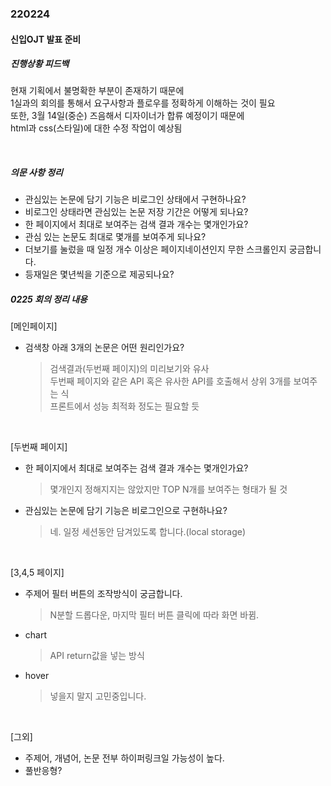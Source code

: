 ### 220224

#### 신입OJT 발표 준비

##### 진행상황 피드백
현재 기획에서 불명확한 부분이 존재하기 때문에<br>
1실과의 회의를 통해서 요구사항과 플로우를 정확하게 이해하는 것이 필요<br>
또한, 3월 14일(중순) 즈음해서 디자이너가 합류 예정이기 때문에<br>
html과 css(스타일)에 대한 수정 작업이 예상됨<br>

<br>

##### 의문 사항 정리
- 관심있는 논문에 담기 기능은 비로그인 상태에서 구현하나요?
- 비로그인 상태라면 관심있는 논문 저장 기간은 어떻게 되나요?
- 한 페이지에서 최대로 보여주는 검색 결과 개수는 몇개인가요?
- 관심 있는 논문도 최대로 몇개를 보여주게 되나요?
- 더보기를 눌렀을 때 일정 개수 이상은 페이지네이션인지 무한 스크롤인지 궁금합니다.
- 등재일은 몇년씩을 기준으로 제공되나요?

##### 0225 회의 정리 내용
   
[메인페이지]<br>
- 검색창 아래 3개의 논문은 어떤 원리인가요?
   > 검색결과(두번째 페이지)의 미리보기와 유사<br>
   > 두번째 페이지와 같은 API 혹은 유사한 API를 호출해서 상위 3개를 보여주는 식<br>
   > 프론트에서 성능 최적화 정도는 필요할 듯
  <br>
[두번째 페이지]<br>
- 한 페이지에서 최대로 보여주는 검색 결과 개수는 몇개인가요?
  > 몇개인지 정해지지는 않았지만 TOP N개를 보여주는 형태가 될 것
- 관심있는 논문에 담기 기능은 비로그인으로 구현하나요?
  > 네. 일정 세션동안 담겨있도록 합니다.(local storage)

  <br>

[3,4,5 페이지]<br>
  - 주제어 필터 버튼의 조작방식이 궁금합니다.
    > N분할 드롭다운, 마지막 필터 버튼 클릭에 따라 화면 바뀜.
  - chart
    > API return값을 넣는 방식
  - hover
    > 넣을지 말지 고민중입니다.

<br>

[그외]
- 주제어, 개념어, 논문 전부 하이퍼링크일 가능성이 높다.
- 풀반응형?
